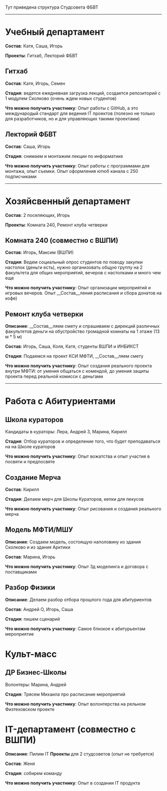 Тут приведена структура Студсовета ФБВТ

---

# Учебный департамент

__Состав__: Катя, Саша, Игорь

__Проекты__: Гитхаб, Лекторий ФБВТ

## **Гитхаб**

__Состав__: Катя, Игорь, Семен

__Стадия__: ведется ежедневная загрузка лекций, создается репозиторий с 1 модулем Сколково (очень ждем новых студентов)

__Что можно получить участнику__: Опыт работы с GitHub, а это международый стандарт для ведения IT проектов (полезно не только для разработчиков, но и для управляющих такими проектами)

## **Лекторий ФБВТ**

__Состав__: Саша, Игорь

__Стадия__: снимаем и монтажим лекции по информатике

__Что можно получить участнику__: Опыт работы с программами для монтажа, опыт съемки. Опыт оформления ютюб канала с 250 подписчиками

---

# Хозяйсвенный департамент

__Состав__: 2 поселяющих, Игорь

__Проекты__: Комната 240, Ремонт клуба четверки

## **Комната 240** (совместно с ВШПИ)

__Состав__: Игорь, Максим (ВШПИ)

__Стадия__: Ведем социальный опрос студентов по поводу закупки настолок (деньги есть), нужно организовать общую группу на 2 факультета для общих мероприятий, вечеров с настолками и много чем еще

__Что можно получить участнику__: Опыт организации мероприятий и игровых вечеров. Опыт __Состав__ления расписания и сбора донатов на кофе)

## **Ремонт клуба четверки**

__Описание__: __Состав__ляем смету и спрашиваем с дирекций различных факультетов деньги на обустройство громадной комнаты на 1 этаже (13 м * 5 м)

__Состав__: Игорь, Саша, Коля, Катя, студенты ВШПИ и ИНБИКСТ

__Стадия__: Подаемся на проект КСИ МФТИ, __Состав__ляем смету

__Что можно получить участнику__: Опыт создания реального проекта внутри МФТИ: от умения общаться с комендой, до умения защиты проекта перед реальной комисси с деньгами

---

# Работа с Абитуриентами

## **Школа кураторов**

Кандидаты в кураторы: Лера, Андрей З, Марина, Кирилл

__Стадия__: Отбор кураторов и определение того, что будет преподаваться на на Школе кураторов

__Что можно получить участнику__: Опыт вожатства и опыт участия в посвяти и предпосвяте

## **Создание Мерча**

__Состав__: Кирилл

__Стадия__: Делаем мерч для Школы Кураторов, кепки для пекусов

__Что можно получить участнику__: Опыт рисования и создания реального мерча

## **Модель МФТИ/МШУ**

__Описание__: Создаем модель, состоящую наполовину из здания Сколково и из здания Арктики

__Состав__: Марина, Игорь

__Что можно получить участнику__: Опыт 3д моделинга и договора с поставщиками

## **Разбор Физики**

__Описание__: Делаем разбор отбора прошлого года для абитуриентов

__Состав__: Андрей О, Игорь, Саша

__Стадия__: пишем сценарий

__Что можно получить участнику__: Самое близкое к абитурьентам мероприятие

# Культ-масс

## **ДР Бизнес-Школы**

Волонтеры: Марина, Андрей

__Стадия__: Трясем Михаила про расписание мероприятий

__Что можно получить участнику__: Опыт волонтерства на рельном Физтеховском проекте

# IT-департамент (совместно с ВШПИ)

__Описание__: Пилим IT __Проекты__ для 2 студсоветов (опыт не требуется)

__Состав__: Женя

__Стадия__: собирем команду

__Что можно получить участнику__: Опыт в создании IT продукта
